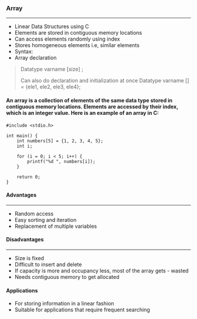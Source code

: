 ### Array
---
- Linear Data Structures using C
- Elements are stored in contiguous memory locations
- Can access elements randomly using index
- Stores homogeneous elements i.e, similar elements
- Syntax:
- Array declaration
> Datatype varname [size]  ;
> 
> Can also do declaration and initialization at once
  Datatype varname [] = {ele1, ele2, ele3, ele4};


#### An array is a collection of elements of the same data type stored in contiguous memory locations. Elements are accessed by their index, which is an integer value. Here is an example of an array in C:

```
#include <stdio.h>

int main() {
    int numbers[5] = {1, 2, 3, 4, 5};
    int i;

    for (i = 0; i < 5; i++) {
        printf("%d ", numbers[i]);
    }

    return 0;
}

```

#### Advantages
---
- Random access
- Easy sorting and iteration
- Replacement of multiple variables
  
#### Disadvantages
---
- Size is fixed
- Difficult to insert and delete
- If capacity is more and occupancy less, most of the array gets - wasted 
- Needs contiguous memory to get allocated

#### Applications
- For storing information in a linear fashion
- Suitable for applications that require frequent searching
